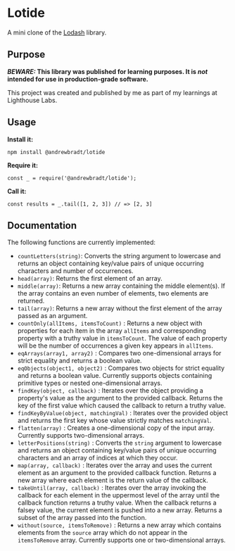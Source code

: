 # Lotide

A mini clone of the [Lodash](https://lodash.com) library.

## Purpose

**_BEWARE:_ This library was published for learning purposes. It is _not_ intended for use in production-grade software.**

This project was created and published by me as part of my learnings at Lighthouse Labs. 

## Usage

**Install it:**

`npm install @andrewbradt/lotide`

**Require it:**

`const _ = require('@andrewbradt/lotide');`

**Call it:**

`const results = _.tail([1, 2, 3]) // => [2, 3]`

## Documentation

The following functions are currently implemented:

* `countLetters(string)`: Converts the string argument to lowercase and returns an object containing key/value pairs of unique occurring characters and number of occurrences.
* `head(array)`: Returns the first element of an array. 
* `middle(array)`: Returns a new array containing the middle element(s).  If the array contains an even number of elements, two elements are returned.
* `tail(array)`: Returns a new array without the first element of the array passed as an argument.
* `countOnly(allItems, itemsToCount)` : Returns a new object with properties for each item in the array ```allItems``` and corresponding property with a truthy value in ```itemsToCount```. The value of each property will be the number of occurrences a given key appears in ```allItems```.
* `eqArrays(array1, array2)` : Compares two one-dimensional arrays for strict equality and returns a boolean value.
* `eqObjects(object1, object2)` : Compares two objects for strict equality and returns a boolean value. Currently supports objects containing primitive types or nested one-dimensional arrays. 
* `findKey(object, callback)` : Iterates over the object providing a property's value as the argument to the provided callback. Returns the key of the first value which caused the callback to return a truthy value. 
* `findKeyByValue(object, matchingVal)` : Iterates over the provided object and returns the first key whose value strictly matches ```matchingVal```. 
* `flatten(array)` : Creates a one-dimensional copy of the input array.  Currently supports two-dimensional arrays.
* `letterPositions(string)` : Converts the ```string``` argument to lowercase and returns an object containing key/value pairs of unique occurring characters and an array of indices at which they occur.
*  `map(array, callback)` : Iterates over the array and uses the current element as an argument to the provided callback function.  Returns a new array where each element is the return value of the callback. 
* `takeUntil(array, callback)` : Iterates over the array invoking the callback for each element in the uppermost level of the array until the callback function returns a truthy value.  When the callback returns a falsey value, the current element is pushed into a new array.  Returns a subset of the array passed into the function. 
* `without(source, itemsToRemove)` : Returns a new array which contains elements from the ```source``` array which do not appear in the ```itemsToRemove``` array.  Currently supports one or two-dimensional arrays.